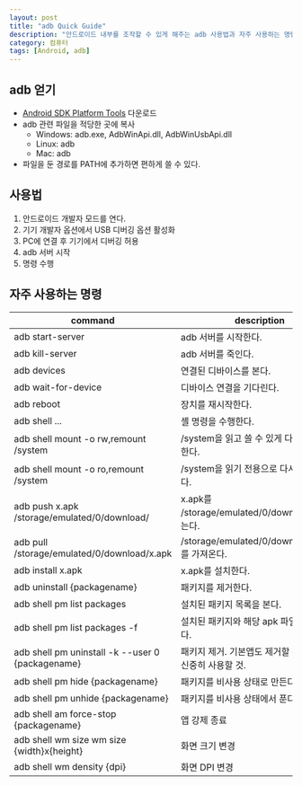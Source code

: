 ```yaml
---
layout: post
title: "adb Quick Guide"
description: "안드로이드 내부를 조작할 수 있게 해주는 adb 사용법과 자주 사용하는 명령을 소개한다."
category: 컴퓨터
tags: [Android, adb]
---
```


## adb 얻기

- [Android SDK Platform Tools](https://developer.android.com/studio/releases/platform-tools) 다운로드
- adb 관련 파일을 적당한 곳에 복사
  - Windows: adb.exe, AdbWinApi.dll, AdbWinUsbApi.dll
  - Linux: adb
  - Mac: adb
- 파일을 둔 경로를 PATH에 추가하면 편하게 쓸 수 있다.



## 사용법

1. 안드로이드 개발자 모드를 연다.
2. 기기 개발자 옵션에서 USB 디버깅 옵션 활성화
3. PC에 연결 후 기기에서 디버깅 허용
4. adb 서버 시작
5. 명령 수행



## 자주 사용하는 명령

command                                          | description
-------------------------------------------------|-------------------------------
adb start-server                                 | adb 서버를 시작한다.
adb kill-server                                  | adb 서버를 죽인다.
adb devices                                      | 연결된 디바이스를 본다.
adb wait-for-device                              | 디바이스 연결을 기다린다.
adb reboot                                       | 장치를 재시작한다.
adb shell ...                                    | 셸 명령을 수행한다.
adb shell mount -o rw,remount /system            | /system을 읽고 쓸 수 있게 다시 마운트 한다.
adb shell mount -o ro,remount /system            | /system을 읽기 전용으로 다시 마운트 한다.
adb push x.apk /storage/emulated/0/download/     | x.apk를 /storage/emulated/0/download/에 넣는다.
adb pull /storage/emulated/0/download/x.apk      | /storage/emulated/0/download/x.apk를 가져온다.
adb install x.apk                                | x.apk를 설치한다.
adb uninstall {packagename}                      | 패키지를 제거한다.
adb shell pm list packages                       | 설치된 패키지 목록을 본다.
adb shell pm list packages -f                    | 설치된 패키지와 해당 apk 파일 목록을 본다.
adb shell pm uninstall -k --user 0 {packagename} | 패키지 제거. 기본앱도 제거할 수 있으므로 신중히 사용할 것.
adb shell pm hide {packagename}                  | 패키지를 비사용 상태로 만든다.
adb shell pm unhide {packagename}                | 패키지를 비사용 상태에서 푼다.
adb shell am force-stop {packagename}            | 앱 강제 종료
adb shell wm size wm size {width}x{height}       | 화면 크기 변경
adb shell wm density {dpi}                       | 화면 DPI 변경
